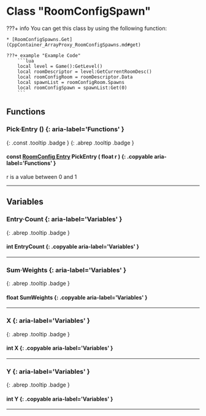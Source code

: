# Class "RoomConfigSpawn"

???+ info
    You can get this class by using the following function:

    * [RoomConfigSpawns.Get](CppContainer_ArrayProxy_RoomConfigSpawns.md#get)

    ???+ example "Example Code"
        ```lua
        local level = Game():GetLevel()
        local roomDescriptor = level:GetCurrentRoomDesc()
        local roomConfigRoom = roomDescriptor.Data
        local spawnList = roomConfigRoom.Spawns
        local roomConfigSpawn = spawnList:Get(0)
        ```

## Functions
### Pick·Entry () {: aria-label='Functions' }
[ ](#){: .const .tooltip .badge } [ ](#){: .abrep .tooltip .badge }
#### const [RoomConfig Entry](RoomConfig_Entry.md) PickEntry ( float r ) {: .copyable aria-label='Functions' }
r is a value between 0 and 1
___
## Variables
### Entry·Count {: aria-label='Variables' }
[ ](#){: .abrep .tooltip .badge }
#### int EntryCount  {: .copyable aria-label='Variables' }

___
### Sum·Weights {: aria-label='Variables' }
[ ](#){: .abrep .tooltip .badge }
#### float SumWeights  {: .copyable aria-label='Variables' }

___
### X {: aria-label='Variables' }
[ ](#){: .abrep .tooltip .badge }
#### int X  {: .copyable aria-label='Variables' }

___
### Y {: aria-label='Variables' }
[ ](#){: .abrep .tooltip .badge }
#### int Y  {: .copyable aria-label='Variables' }

___
